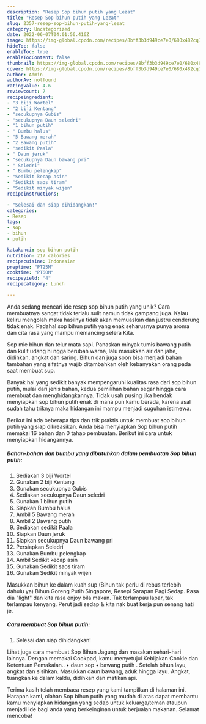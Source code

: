 ```yaml
---
description: "Resep Sop bihun putih yang Lezat"
title: "Resep Sop bihun putih yang Lezat"
slug: 2357-resep-sop-bihun-putih-yang-lezat
category: Uncategorized
date: 2022-06-07T04:01:56.416Z
image: https://img-global.cpcdn.com/recipes/8bff3b3d949ce7e0/680x482cq70/sop-bihun-putih-foto-resep-utama.jpg
hideToc: false
enableToc: true
enableTocContent: false
thumbnail: https://img-global.cpcdn.com/recipes/8bff3b3d949ce7e0/680x482cq70/sop-bihun-putih-foto-resep-utama.jpg
cover: https://img-global.cpcdn.com/recipes/8bff3b3d949ce7e0/680x482cq70/sop-bihun-putih-foto-resep-utama.jpg
author: Admin
authorAv: notfound
ratingvalue: 4.6
reviewcount: 7
recipeingredient:
- "3 biji Wortel"
- "2 biji Kentang"
- "secukupnya Gubis"
- "secukupnya Daun seledri"
- "1 bihun putih"
- " Bumbu halus"
- "5 Bawang merah"
- "2 Bawang putih"
- "sedikit Paala"
- " Daun jeruk"
- "secukupnya Daun bawang pri"
- " Seledri"
- " Bumbu pelengkap"
- "Sedikit kecap asin"
- "Sedikit saos tiram"
- "Sedikit minyak wijen"
recipeinstructions:

- "Selesai dan siap dihidangkan!"
categories:
- Resep
tags:
- sop
- bihun
- putih

katakunci: sop bihun putih 
nutrition: 217 calories
recipecuisine: Indonesian
preptime: "PT25M"
cooktime: "PT60M"
recipeyield: "4"
recipecategory: Lunch

---
```





Anda sedang mencari ide resep sop bihun putih yang unik? Cara membuatnya sangat tidak terlalu sulit namun tidak gampang juga. Kalau keliru mengolah maka hasilnya tidak akan memuaskan dan justru cenderung tidak enak. Padahal sop bihun putih yang enak seharusnya punya aroma dan cita rasa yang mampu memancing selera Kita.





Sop mie bihun dan telur mata sapi. Panaskan minyak tumis bawang putih dan kulit udang hi ngga berubah warna, lalu masukkan air dan jahe, didihkan, angkat dan saring. Bihun dan juga soon bisa menjadi bahan tambahan yang sifatnya wajib ditambahkan oleh kebanyakan orang pada saat membuat sup.

Banyak hal yang sedikit banyak mempengaruhi kualitas rasa dari sop bihun putih, mulai dari jenis bahan, kedua pemilihan bahan segar hingga cara membuat dan menghidangkannya. Tidak usah pusing jika hendak menyiapkan sop bihun putih enak di mana pun kamu berada, karena asal sudah tahu triknya maka hidangan ini mampu menjadi suguhan istimewa.






Berikut ini ada beberapa tips dan trik praktis untuk membuat sop bihun putih yang siap dikreasikan. Anda bisa menyiapkan Sop bihun putih memakai 16 bahan dan 0 tahap pembuatan. Berikut ini cara untuk menyiapkan hidangannya.

<!--inarticleads1-->

##### Bahan-bahan dan bumbu yang dibutuhkan dalam pembuatan Sop bihun putih:

1. Sediakan 3 biji Wortel
1. Gunakan 2 biji Kentang
1. Gunakan secukupnya Gubis
1. Sediakan secukupnya Daun seledri
1. Gunakan 1 bihun putih
1. Siapkan  Bumbu halus
1. Ambil 5 Bawang merah
1. Ambil 2 Bawang putih
1. Sediakan sedikit Paala
1. Siapkan  Daun jeruk
1. Siapkan secukupnya Daun bawang pri
1. Persiapkan  Seledri
1. Gunakan  Bumbu pelengkap
1. Ambil Sedikit kecap asin
1. Gunakan Sedikit saos tiram
1. Gunakan Sedikit minyak wijen


Masukkan bihun ke dalam kuah sup (Bihun tak perlu di rebus terlebih dahulu ya) Bihun Goreng Putih Singapore, Resepi Sarapan Pagi Sedap. Rasa dia &#34;light&#34; dan kita rasa enjoy bila makan. Tak terlampau lapar, tak terlampau kenyang. Perut jadi sedap &amp; kita nak buat kerja pun senang hati je. 

<!--inarticleads2-->

##### Cara membuat Sop bihun putih:


1. Selesai dan siap dihidangkan!

Lihat juga cara membuat Sop Bihun Jagung dan masakan sehari-hari lainnya. Dengan memakai Cookpad, kamu menyetujui Kebijakan Cookie dan Ketentuan Pemakaian.. • daun sop • bawang putih . Setelah bihun layu, angkat dan sisihkan. Masukkan daun bawang, aduk hingga layu. Angkat, tuangkan ke dalam kaldu, didihkan dan matikan api. 

Terima kasih telah membaca resep yang kami tampilkan di halaman ini. Harapan kami, olahan Sop bihun putih yang mudah di atas dapat membantu kamu menyiapkan hidangan yang sedap untuk keluarga/teman ataupun menjadi ide bagi anda yang berkeinginan untuk berjualan makanan. Selamat mencoba!
